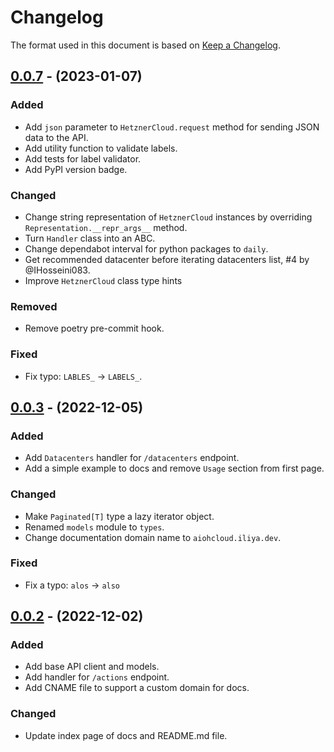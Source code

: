 # Changelog

The format used in this document is based on [Keep a Changelog](https://keepachangelog.com/en/1.0.0/).

## [0.0.7] - (2023-01-07)

### Added

- Add `json` parameter to `HetznerCloud.request` method for sending JSON data to the API.
- Add utility function to validate labels.
- Add tests for label validator.
- Add PyPI version badge.

### Changed

- Change string representation of `HetznerCloud` instances by overriding `Representation.__repr_args__` method.
- Turn `Handler` class into an ABC.
- Change dependabot interval for python packages to `daily`.
- Get recommended datacenter before iterating datacenters list, #4 by @IHosseini083.
- Improve `HetznerCloud` class type hints

### Removed

- Remove poetry pre-commit hook.

### Fixed

- Fix typo: `LABLES_` -> `LABELS_`.

## [0.0.3] - (2022-12-05)

### Added

- Add `Datacenters` handler for `/datacenters` endpoint.
- Add a simple example to docs and remove `Usage` section from first page.

### Changed

- Make `Paginated[T]` type a lazy iterator object.
- Renamed `models` module to `types`.
- Change documentation domain name to `aiohcloud.iliya.dev`.

### Fixed

- Fix a typo: `alos` -> `also`

## [0.0.2] - (2022-12-02)

### Added

- Add base API client and models.
- Add handler for `/actions` endpoint.
- Add CNAME file to support a custom domain for docs.

### Changed

- Update index page of docs and README.md file.

[0.0.2]: https://github.com/IHosseini083/AIOHCloud/releases/tag/v0.0.2
[0.0.3]: https://github.com/IHosseini083/AIOHCloud/compare/v0.0.2...v0.0.3
[0.0.7]: https://github.com/IHosseini083/AIOHCloud/compare/v0.0.3...v0.0.7
